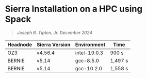 # Sierra Installation on a HPC using Spack
>*Joseph B. Tipton, Jr.*
>*December 2024*


Headnode | Sierra Version | Environment | Time
--- | --- | --- | ---
OZ3 | v4.56.4 | intel-19.0.3 | 900 s
BERNIE | v5.14 | gcc-8.5.0 | 1,497 s
BERNIE | v5.14 | gcc-10.2.0 | 1,558 s





















